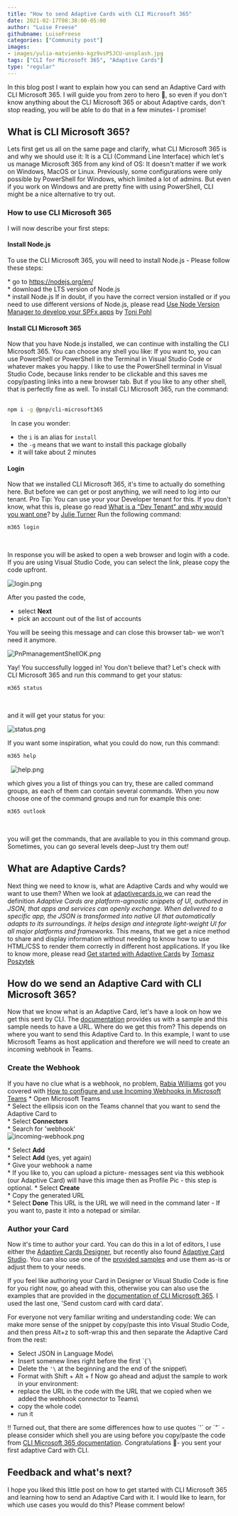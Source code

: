 ```yaml
---
title: "How to send Adaptive Cards with CLI Microsoft 365"
date: 2021-02-17T08:38:00-05:00
author: "Luise Freese"
githubname: LuiseFreese
categories: ["Community post"]
images:
- images/yulia-matvienko-kgz9vsP5JCU-unsplash.jpg
tags: ["CLI for Microsoft 365", "Adaptive Cards"]
type: "regular"
---
```


In this blog post I want to explain how you can send an Adaptive Card
with CLI Microsoft 365. I will guide you from zero to hero :rocket:, so
even if you don't know anything about the CLI Microsoft 365 or about
Adaptive cards, don't stop reading, you will be able to do that in a
few minutes- I promise!

## What is CLI Microsoft 365?

Lets first get us all on the same page and clarify, what CLI Microsoft
365 is and why we should use it: It is a CLI (Command Line Interface)
which let's us manage Microsoft 365 from any kind of OS: It doesn't
matter if we work on Windows, MacOS or Linux. Previously, some
configurations were only possible by PowerShell for Windows, which
limited a lot of admins. But even if you work on Windows and are pretty
fine with using PowerShell, CLI might be a nice alternative to try out.

### How to use CLI Microsoft 365

I will now describe your first steps:

#### Install Node.js

To use the CLI Microsoft 365, you will need to install Node.js - Please
follow these steps:

\* go to <https://nodejs.org/en/>\
\* download the LTS version of Node.js\
\* install Node.js
If in doubt, if you have the correct version installed or if you need to
use different versions of Node.js, please read [Use Node Version Manager
to develop your SPFx
apps](https://techcommunity.microsoft.com/t5/microsoft-365-pnp-blog/use-node-version-manager-to-develop-your-spfx-apps/ba-p/2128393) by
[Toni Pohl](https://twitter.com/atwork) 

#### Install CLI Microsoft 365

Now that you have Node.js installed, we can continue with installing the
CLI Microsoft 365. You can choose any shell you like: If you want to,
you can use PowerShell or PowerShell in the Terminal in Visual Studio
Code or whatever makes you happy. I like to use the PowerShell terminal
in Visual Studio Code, because links render to be clickable and this
saves me copy/pasting links into a new browser tab. But if you like to
any other shell, that is perfectly fine as well. To install CLI
Microsoft 365, run the command:
 
```bash
npm i -g @pnp/cli-microsoft365
```
 
In case you wonder:

* the `i` is an alias for `install`
* the `-g` means that we want to install this package globally
* it will take about 2 minutes

#### Login

Now that we installed CLI Microsoft 365, it's time to actually do
something here. But before we can get or post anything, we will need to
log into our tenant. Pro Tip: You can use your your Developer tenant for
this. If you don't know, what this is, please go read [What is a "Dev
Tenant" and why would you want
one](https://techcommunity.microsoft.com/t5/microsoft-365-pnp-blog/what-is-a-dev-tenant-and-why-would-you-want-one/ba-p/2036610)?
by [Julie Turner](https://twitter.com/jfj1997)
Run the following command:
 

```bash
m365 login
```
 

In response you will be asked to open a web browser and login with a
code. If you are using Visual Studio Code, you can select  the link,
please copy the code upfront.

![login.png](images/login.png)

After you pasted the code,

* select **Next**
* pick an account out of the list of accounts

You will be seeing this message and can close this browser tab- we
won't need it anymore.

![PnPmanagementShellOK.png](images/PnPmanagementShellOK.png)

Yay! You successfully logged in! You don't believe that? Let's check
with CLI Microsoft 365 and run this command to get your status:
 

```bash
m365 status
```
 

and it will get your status for you:

![status.png](images/status.png)

If you want some inspiration, what you could do now, run this command:
 

```bash
m365 help
```
 
![help.png](images/help.png)

which gives you a list of things you can try, these are called command
groups, as each of them can contain several commands. When you now
choose one of the command groups and run for example this one:
 

```bash
m365 outlook
```
 

you will get the commands, that are available to you in this command
group. Sometimes, you can go several levels deep-Just try them out!

## What are Adaptive Cards?

Next thing we need to know is, what are Adaptive Cards and why would we
want to use them? When we look at
[adaptivecards.io ](https://adaptivecards.io)we can read the definition
*Adaptive Cards are platform-agnostic snippets of UI, authored in JSON,
that apps and services can openly exchange. When delivered to a specific
app, the JSON is transformed into native UI that automatically adapts to
its surroundings. It helps design and integrate light-weight UI for all
major platforms and frameworks*. This means, that we get a nice method
to share and display information without needing to know how to use
HTML/CSS to render them correctly in different host applications. If you
like to know more, please read [Get started with Adaptive
Cards](https://techcommunity.microsoft.com/t5/microsoft-365-pnp-blog/get-started-with-adaptive-cards/ba-p/2048786) by
[Tomasz Poszytek](https://twitter.com/tomaszposzytek)

## How do we send an Adaptive Card with CLI Microsoft 365?

Now that we know what is an Adaptive Card, let's have a look on how we
get this sent by CLI. The
[documentation](https://pnp.github.io/cli-microsoft365/cmd/adaptivecard/adaptivecard-send/) provides
us with a sample and this sample needs to have a URL. Where do we get
this from? This depends on where you want to send this Adaptive Card to.
In this example, I want to use Microsoft Teams as host application and
therefore we will need to create an incoming webhook in Teams.

### Create the Webhook

If you have no clue what is a webhook, no problem, [Rabia
Williams](https://www.twitter.com/williamsrabia) got you covered with
[How to configure and use Incoming Webhooks in Microsoft
Teams](https://techcommunity.microsoft.com/t5/microsoft-365-pnp-blog/how-to-configure-and-use-incoming-webhooks-in-microsoft-teams/ba-p/2051118)
\* Open Microsoft Teams\
\* Select the ellipsis icon on the Teams channel that you want to send
the Adaptive Card to\
\* Select **Connectors**\
\* Search for 'webhook'\
![incoming-webhook.png](images/incoming-webhook.png)

\* Select **Add**\
\* Select **Add** (yes, yet again)\
\* Give your webhook a name\
\* If you like to, you can upload a picture- messages sent via this
webhook (our Adaptive Card) will have this image then as Profile Pic -
this step is optional.
\* Select **Create**\
\* Copy the generated URL\
\* Select **Done**
This URL is the URL we will need in the command later - If you want to,
paste it into a notepad or similar.

### Author your Card

Now it's time to author your card. You can do this in a lot of editors,
I use either the [Adaptive Cards
Designer](https://adaptivecards.io/designer),
but recently also found [Adaptive Card
Studio](https://marketplace.visualstudio.com/items?itemName=madewithcardsio.adaptivecardsstudiobeta).
You can also use one of the [provided
samples](https://adaptivecards.io/samples/) and use them as-is or adjust
them to your needs.

If you feel like authoring your Card in Designer or Visual Studio Code
is fine for you right now, go ahead with this, otherwise you can also
use the examples that are provided in the [documentation of CLI
Microsoft
365](https://pnp.github.io/cli-microsoft365/cmd/adaptivecard/adaptivecard-send/).
I used the last one, 'Send custom card with card data'.

For everyone not very familiar writing and understanding code: We can
make more sense of the snippet by copy/paste this into Visual Studio
Code, and then press Alt+z to soft-wrap this and then separate the
Adaptive Card from the rest:

* Select JSON in Language Mode\
* Insert somenew lines right before the first \`{\`\
* Delete the `'\` at the beginning and the end of the snippet\
* Format with Shift + Alt + f
Now go ahead and adjust the sample to work in your environment:
* replace the URL in the code with the URL that we copied when we added
the webhook connector to Teams\
* copy the whole code\
* run it

!! Turned out, that there are some differences how to use quotes \`'\`
or \`\"\` - please consider which shell you are using before you
copy/paste the code from [CLI Microsoft 365
documentation](https://pnp.github.io/cli-microsoft365/cmd/adaptivecard/adaptivecard-send/).
Congratulations :rocket:- you sent your first adaptive Card with CLI.

## Feedback and what's next?

I hope you liked this little post on how to get started with CLI
Microsoft 365 and learning how to send an Adaptive Card with it. I would
like to learn, for which use cases you would do this? Please comment
below!
